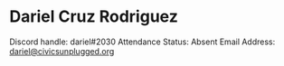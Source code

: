 # Dariel Cruz Rodriguez

Discord handle: dariel#2030
Attendance Status: Absent
Email Address: dariel@civicsunplugged.org